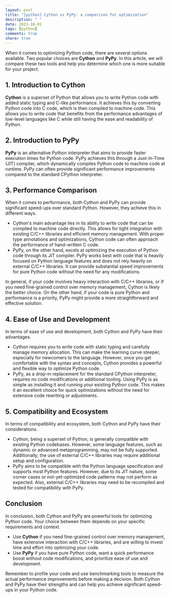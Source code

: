 ```yaml
---
layout: post
title: "[python] Cython vs PyPy: a comparison for optimization"
description: " "
date: 2023-10-01
tags: [python]
comments: true
share: true
---
```


When it comes to optimizing Python code, there are several options available. Two popular choices are **Cython** and **PyPy**. In this article, we will compare these two tools and help you determine which one is more suitable for your project.

## 1. Introduction to Cython

**Cython** is a superset of Python that allows you to write Python code with added static typing and C-like performance. It achieves this by converting Python code into C code, which is then compiled to machine code. This allows you to write code that benefits from the performance advantages of low-level languages like C while still having the ease and readability of Python.

## 2. Introduction to PyPy

**PyPy** is an alternative Python interpreter that aims to provide faster execution times for Python code. PyPy achieves this through a Just-In-Time (JIT) compiler, which dynamically compiles Python code to machine code at runtime. PyPy can often provide significant performance improvements compared to the standard CPython interpreter.

## 3. Performance Comparison

When it comes to performance, both Cython and PyPy can provide significant speed-ups over standard Python. However, they achieve this in different ways.

- Cython's main advantage lies in its ability to write code that can be compiled to machine code directly. This allows for tight integration with existing C/C++ libraries and efficient memory management. With proper type annotations and optimizations, Cython code can often approach the performance of hand-written C code.
- PyPy, on the other hand, excels at optimizing the execution of Python code through its JIT compiler. PyPy works best with code that is heavily focused on Python language features and does not rely heavily on external C/C++ libraries. It can provide substantial speed improvements for pure Python code without the need for any modifications.

In general, if your code involves heavy interaction with C/C++ libraries, or if you need fine-grained control over memory management, Cython is likely the better choice. On the other hand, if your code is pure Python and performance is a priority, PyPy might provide a more straightforward and effective solution.

## 4. Ease of Use and Development

In terms of ease of use and development, both Cython and PyPy have their advantages.

- Cython requires you to write code with static typing and carefully manage memory allocation. This can make the learning curve steeper, especially for newcomers to the language. However, once you get comfortable with the syntax and concepts, Cython provides a powerful and flexible way to optimize Python code.
- PyPy, as a drop-in replacement for the standard CPython interpreter, requires no code modifications or additional tooling. Using PyPy is as simple as installing it and running your existing Python code. This makes it an excellent choice for quick optimizations without the need for extensive code rewriting or adjustments.

## 5. Compatibility and Ecosystem

In terms of compatibility and ecosystem, both Cython and PyPy have their considerations.

- Cython, being a superset of Python, is generally compatible with existing Python codebases. However, some language features, such as dynamic or advanced metaprogramming, may not be fully supported. Additionally, the use of external C/C++ libraries may require additional setup and configuration.
- PyPy aims to be compatible with the Python language specification and supports most Python features. However, due to its JIT nature, some corner cases or not-yet-optimized code patterns may not perform as expected. Also, external C/C++ libraries may need to be recompiled and tested for compatibility with PyPy.

## Conclusion

In conclusion, both Cython and PyPy are powerful tools for optimizing Python code. Your choice between them depends on your specific requirements and context.

- Use **Cython** if you need fine-grained control over memory management, have extensive interaction with C/C++ libraries, and are willing to invest time and effort into optimizing your code.
- Use **PyPy** if you have pure Python code, want a quick performance boost without code modifications, and prioritize ease of use and development.

Remember to profile your code and use benchmarking tools to measure the actual performance improvements before making a decision. Both Cython and PyPy have their strengths and can help you achieve significant speed-ups in your Python code.